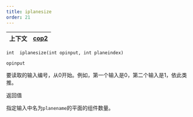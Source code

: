 ```yaml
---
title: iplanesize
order: 21
---
```

| 上下文 | [cop2](../contexts/cop2.html) |
| --- | --- |

`int  iplanesize(int opinput, int planeindex)`

`opinput`

要读取的输入编号，从0开始。例如，第一个输入是0，第二个输入是1，依此类推。

返回值

指定输入中名为`planename`的平面的组件数量。
